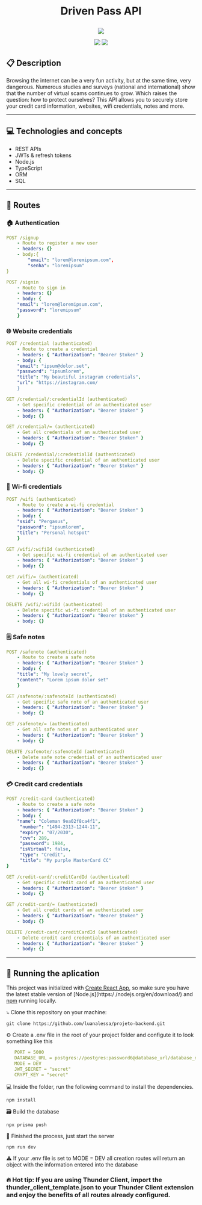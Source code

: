 # <p align = "center"> Driven Pass API </p>

<p align="center">
   <img src="https://help.apple.com/assets/615642ECF3D4C61D4B04CB81/615642EEF3D4C61D4B04CB88/pt_BR/89cb0ce060eea823d93714c287a7c268.png"/>
</p>

<p align = "center">
   <img src="https://img.shields.io/badge/author-FILIPE_CORREIA-4dae71?style=flat-square" />
   <img src="https://img.shields.io/github/languages/count/f7lipe/projeto19-drivenpass?color=4dae71&style=flat-square" />
</p>


##  :clipboard: Description

Browsing the internet can be a very fun activity, but at the same time, very dangerous. Numerous studies and surveys (national and international) show that the number of virtual scams continues to grow. Which raises the question: how to protect ourselves? This API allows you to securely store your credit card information, websites, wifi credentials, notes and more.

***

## :computer:	 Technologies and concepts 

- REST APIs
- JWTs & refresh tokens
- Node.js
- TypeScript
- ORM 
- SQL

***

## :rocket: Routes
### 🏠 Authentication 
```yml
POST /signup
    - Route to register a new user
    - headers: {}
    - body:{
        "email": "lorem@loremipsum.com",
        "senha": "loremipsum"
}
```
    
```yml 
POST /signin
    - Route to sign in 
    - headers: {}
    - body: {
    "email": "lorem@loremipsum.com",
    "password": "loremipsum"
    }
```
### 🌐 Website credentials 
```yml 
POST /credential (authenticated)
    - Route to create a credential
    - headers: { "Authorization": "Bearer $token" }
    - body: {
    "email": "ipsum@dolor.set",
    "password": "ipsumlorem",
    "title": "My beautiful instagram credentials",
    "url": "https://instagram.com/
    }
```
```yml 
GET /credential/:credentialId (authenticated)
    - Get specific credential of an authenticated user
    - headers: { "Authorization": "Bearer $token" }
    - body: {}
```    
```yml 
GET /credential/= (authenticated)
    - Get all credentials of an authenticated user
    - headers: { "Authorization": "Bearer $token" }
    - body: {}
```

```yml
DELETE /credential/:credentialId (authenticated)
    - Delete specific credential of an authenticated user
    - headers: { "Authorization": "Bearer $token" }
    - body: {}
``` 

### 📶  Wi-fi credentials 
```yml 
POST /wifi (authenticated)
    - Route to create a wi-fi credential
    - headers: { "Authorization": "Bearer $token" }
    - body: {
    "ssid": "Pergasus",
    "password": "ipsumlorem",
    "title": "Personal hotspot"
    }
```
```yml 
GET /wifi/:wifiId (authenticated)
    - Get specific wi-fi credential of an authenticated user
    - headers: { "Authorization": "Bearer $token" }
    - body: {}
```    
```yml 
GET /wifi/= (authenticated)
    - Get all wi-fi credentials of an authenticated user
    - headers: { "Authorization": "Bearer $token" }
    - body: {}
```

```yml
DELETE /wifi/:wifiId (authenticated)
    - Delete specific wi-fi credential of an authenticated user
    - headers: { "Authorization": "Bearer $token" }
    - body: {}
``` 

### 🗒️  Safe notes 
```yml 
POST /safenote (authenticated)
    - Route to create a safe note
    - headers: { "Authorization": "Bearer $token" }
    - body: {
    "title": "My lovely secret",
    "content": "Lorem ipsum dolor set"
    }
```
```yml 
GET /safenote/:safenoteId (authenticated)
    - Get specific safe note of an authenticated user
    - headers: { "Authorization": "Bearer $token" }
    - body: {}
```    
```yml 
GET /safenote/= (authenticated)
    - Get all safe notes of an authenticated user
    - headers: { "Authorization": "Bearer $token" }
    - body: {}
```

```yml
DELETE /safenote/:safenoteId (authenticated)
    - Delete safe note credential of an authenticated user
    - headers: { "Authorization": "Bearer $token" }
    - body: {}
``` 

### 💳  Credit card credentials 
```yml 
POST /credit-card (authenticated)
    - Route to create a safe note
    - headers: { "Authorization": "Bearer $token" }
    - body: {
    "name": "Coleman 9ea02f8ca4f1",
     "number": "1494-2313-1244-11",
     "expiry": "07/2030",
     "cvv": 289,
     "password": 1984,
     "isVirtual": false,
     "type": "Credit",
     "title": "My purple MasterCard CC"
}
```
```yml 
GET /credit-card/:creditCardId (authenticated)
    - Get specific credit card of an authenticated user
    - headers: { "Authorization": "Bearer $token" }
    - body: {}
```    
```yml 
GET /credit-card/= (authenticated)
    - Get all credit cards of an authenticated user
    - headers: { "Authorization": "Bearer $token" }
    - body: {}
```

```yml
DELETE /credit-card/:creditCardId (authenticated)
    - Delete credit card credentials of an authenticated user
    - headers: { "Authorization": "Bearer $token" }
    - body: {}
``` 

***

## 🏁 Running the aplication 

This project was initialized with [Create React App](https://github.com/facebook/create-react-app), so make sure you have the latest stable version of [Node.js](https:/ /nodejs.org/en/download/) and [npm](https://www.npmjs.com/) running locally.

⤵️ Clone this repository on your machine:

```
git clone https://github.com/luanalessa/projeto-backend.git
```

⚙️ Create a .env file in the root of your project folder and configute it to look something like this
```yml
   PORT = 5000
   DATABASE_URL = postgres://postgres:password6@database_url/database_name
   MODE = DEV
   JWT_SECRET = "secret"
   CRYPT_KEY = "secret"
``` 


💻 Inside the folder, run the following command to install the dependencies.

```
npm install
```

🗃️ Build the database

```
npx prisma push
```

🏁 Finished the process, just start the server
```
npm run dev
```

⚠️ If your .env file is set to MODE = DEV all creation routes will return an object with the information entered into the database
### 🔥 Hot tip: If you are using Thunder Client, import the thunder_client_template.json to your Thunder Client extension and enjoy the benefits of all routes already configured.
